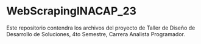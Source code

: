 # WebScrapingINACAP_23
Este repositorio contendra los archivos del proyecto de Taller de Diseño de Desarrollo de Soluciones, 4to Semestre, Carrera Analista Programador.
